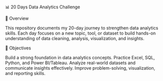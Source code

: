 📊 20 Days Data Analytics Challenge

🧠 Overview

This repository documents my 20-day journey to strengthen data analytics skills.
Each day focuses on a new topic, tool, or dataset to build hands-on understanding of data cleaning, analysis, visualization, and insights.

🎯 Objectives

Build a strong foundation in data analytics concepts.
Practice Excel, SQL, Python, and Power BI/Tableau.
Analyze real-world datasets and communicate insights effectively.
Improve problem-solving, visualization, and reporting skills.


